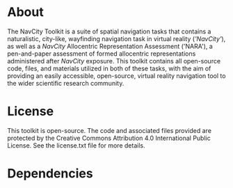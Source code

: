 # About

The NavCity Toolkit is a suite of spatial navigation tasks that contains a naturalistic, city-like, wayfinding navigation task in virtual reality (_'NavCity'_), as well as a _NavCity_ Allocentric Representation Assessment ('NARA'), a pen-and-paper assessment of formed allocentric representations administered after _NavCity_ exposure. This toolkit contains all open-source code, files, and materials utilized in both of these tasks, with the aim of providing an easily accessible, open-source, virtual reality navigation tool to the wider scientific research community.

# License

This toolkit is open-source. The code and associated files provided are protected by the Creative Commons Attribution 4.0 International Public License. See the license.txt file for more details.

# Dependencies

